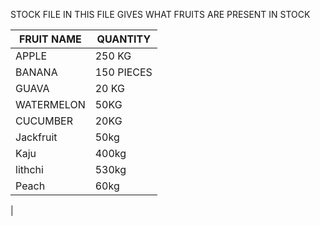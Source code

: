 STOCK FILE
IN THIS FILE GIVES WHAT FRUITS ARE PRESENT IN STOCK 

|  FRUIT NAME 	|   	QUANTITY|
|---	|---	|
|   	APPLE|   250 KG	|
|   BANANA	|   150 PIECES	|
|   GUAVA	|   20 KG	|
|  WATERMELON 	|   50KG	|
|   CUCUMBER	|  20KG |
|   Jackfruit	|  50kg 	|
|   Kaju	|   	400kg|
|lithchi | 530kg|
|   Peach     |    60kg|
|


